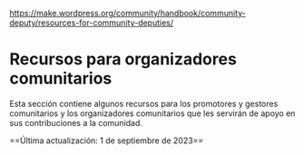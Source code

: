 https://make.wordpress.org/community/handbook/community-deputy/resources-for-community-deputies/

# Recursos para organizadores comunitarios

Esta sección contiene algunos recursos para los promotores y gestores comunitarios y los organizadores comunitarios que les servirán de apoyo en sus contribuciones a la comunidad.

==Última actualización: 1 de septiembre de 2023==